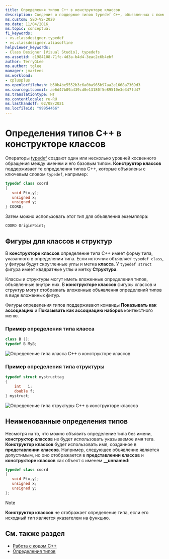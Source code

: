 ```yaml
---
title: Определения типов C++ в конструкторе классов
description: Сведения о поддержке типов typedef C++, объявленных с помощью ключевого слова typedef, в конструкторе классов.
ms.custom: SEO-VS-2020
ms.date: 11/04/2016
ms.topic: conceptual
f1_keywords:
- vs.classdesigner.typedef
- vs.classdesigner.aliasofline
helpviewer_keywords:
- Class Designer [Visual Studio], typedefs
ms.assetid: c1984108-71fc-4d3a-b4d4-3eac2c6b4ebf
author: TerryGLee
ms.author: tglee
manager: jmartens
ms.workload:
- cplusplus
ms.openlocfilehash: b50b4be5552b3c6a0ba965b97aa2e1668a7369d3
ms.sourcegitcommit: ae6d47b09a439cd0e13180f5e89510e3e347fd47
ms.translationtype: HT
ms.contentlocale: ru-RU
ms.lasthandoff: 02/08/2021
ms.locfileid: "99954466"
---
```

# <a name="c-typedefs-in-class-designer"></a>Определения типов C++ в конструкторе классов

Операторы [typedef](/cpp/cpp/aliases-and-typedefs-cpp#typedefs) создают один или несколько уровней косвенного обращения между именем и его базовым типом. **Конструктор классов** поддерживает те определения типов C++, которые объявлены с ключевым словом `typedef`, например:

```cpp
typedef class coord
{
   void P(x,y);
   unsigned x;
   unsigned y;
} COORD;
```

Затем можно использовать этот тип для объявления экземпляра:

`COORD OriginPoint;`

## <a name="class-and-struct-shapes"></a>Фигуры для классов и структур

В **конструкторе классов** определение типа C++ имеет форму типа, указанного в определении типа. Если источник объявляет `typedef class`, у фигуры будут скругленные углы и метка **класса**. У `typedef struct` фигура имеет квадратные углы и метку **Структура**.

Классы и структуры могут иметь вложенные определения типов, объявленные внутри них. В **конструкторе классов** фигуры классов и структур могут отображать вложенные объявления определений типов в виде вложенных фигур.

Фигуры определения типов поддерживают команды **Показывать как ассоциацию** и **Показывать как ассоциацию наборов** контекстного меню.

### <a name="class-typedef-example"></a>Пример определения типа класса

```cpp
class B {};
typedef B MyB;
```

![Определение типа класса C++ в конструкторе классов](media/cpp-class-typedef.png)

### <a name="struct-typedef-example"></a>Пример определения типа структуры

```cpp
typedef struct mystructtag
{
    int   i;
    double f;
} mystruct;
```

![Определение типа структуры C++ в конструкторе классов](media/cpp-struct-typedef.png)

## <a name="unnamed-typedefs"></a>Неименованные определения типов

Несмотря на то, что можно объявить определение типа без имени, **конструктор классов** не будет использовать указываемое имя тега. **Конструктор классов** будет использовать имя, созданное в **представлении классов**. Например, следующее объявление является допустимым, но оно отображается в **представлении классов** и **конструкторе классов** как объект с именем **__unnamed**:

```cpp
typedef class coord
{
   void P(x,y);
   unsigned x;
   unsigned y;
};
```

> [!NOTE]
> **Конструктор классов** не отображает определение типа, если его исходный тип является указателем на функцию.

## <a name="see-also"></a>См. также раздел

- [Работа с кодом C++](working-with-visual-cpp-code.md)
- [Определения типов](/cpp/cpp/aliases-and-typedefs-cpp#typedefs)
